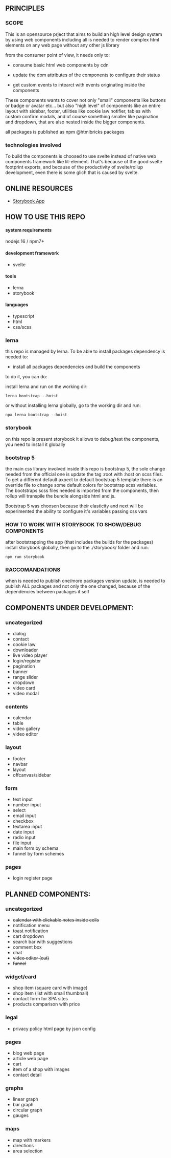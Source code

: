 ## PRINCIPLES

### SCOPE

This is an opensource prject that aims to build an high level design system by using web components including all is needed to render complex html elements on any web page without any other js library

from the consumer point of view, it needs only to:

- consume basic html web components by cdn

- update the dom attributes of the components to configure their status

- get custom events to intearct with events originating inside the components

These components wants to cover not only "small" components like buttons or badge or avatar etc... but also "high level" of components like an entire layout with sidebar, footer, utilities like cookie law notifier, tables with custom confirm modals, and of course something smaller like pagination and dropdown, that are also nested inside the bigger components.

all packages is published as npm @htmlbricks packages

<!--
## MAIN GOAL

The main goal is to obtain a large set of components to manage all the main aspect of a web site, to be able to build websites on any technology (basic html included) embedding only these components with no other addictions

the only expect to develop on a new app based from that components is the app logic that will be responsable to:
- render the components when needed
- sync slots and attributes on components
- handling events from components -->

### technologies involved

To build the components is choosed to use svelte instead of native web components framework like lit-element. That's because of the good svelte footprint exports, and because of the productivity of svelte/rollup development, even there is some glich that is caused by svelte.

## ONLINE RESOURCES

- [Storybook App](https://htmlbricks.dev.kernel.online/)

## HOW TO USE THIS REPO

#### system requirements

nodejs 16 / npm7+

#### development framework

- svelte

#### tools

- lerna
- storybook

#### languages

- typescript
- html
- css/scss

### lerna

this repo is managed by lerna.
To be able to install packages dependency is needed to:

- install all packages dependencies and build the components

to do it, you can do:

install lerna and run on the working dir:

`lerna bootstrap --hoist`

or without installing lerna globally, go to the working dir and run:

`npx lerna bootstrap --hoist`

### storybook

on this repo is present storybook it allows to debug/test the components, you need to install it globally

### bootstrap 5

the main css library involved inside this repo is bootstrap 5, the sole change needed from the official one is update the tag :root with :host on scss files.
To get a different default axpect to default bootstrap 5 template there is an override file to change some default colors for bootstrap scss variables.
The bootstraps scss files needed is imported from the components, then rollup will transpile the bundle alongside html and js.

Bootstrap 5 was choosen because their elasticity and next will be experimented the ability to configure it's variables passing css vars

### HOW TO WORK WITH STORYBOOK TO SHOW/DEBUG COMPONENTS

after bootstrapping the app (that includes the builds for the packages) install storybook globally, then go to the ./storybook/ folder and run:

`npm run storybook`

### RACCOMANDATIONS

when is needed to publish one/more packages version update, is needed to publish ALL packages and not only the one changed, because of the dependencies between packages it self

## COMPONENTS UNDER DEVELOPMENT:

### uncategorized

- dialog
- contact
- cookie law
- downloader
- live video player
- login/register
- pagination
- banner
- range slider
- dropdown
- video card
- video modal

### contents

- calendar
- table
- video gallery
- video editor

### layout

- footer
- navbar
- layout
- offcanvas/sidebar

### form

- text input
- number input
- select
- email input
- checkbox
- textarea input
- date input
- radio input
- file input
- main form by schema
- funnel by form schemes

### pages

- login register page

## PLANNED COMPONENTS:

### uncategorized

- ~~calendar with clickable notes inside cells~~
- notification menu
- toast notification
- cart dropdown
- search bar with suggestions
- comment box
- chat
- ~~video editor (cut)~~
- ~~funnel~~

### widget/card

- shop item (square card with image)
- shop item (list with small thumbnail)
- contact form for SPA sites
- products comparison with price

### legal

- privacy policy html page by json config

### pages

- blog web page
- article web page
- cart
- item of a shop with images
- contact detail

### graphs

- linear graph
- bar graph
- circular graph
- gauges

### maps

- map with markers
- directions
- area selection

